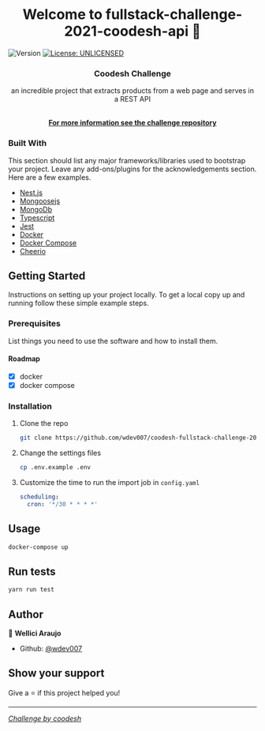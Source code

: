 <h1 align="center">Welcome to fullstack-challenge-2021-coodesh-api 👋</h1>
<p>
  <img alt="Version" src="https://img.shields.io/badge/version-0.0.1-blue.svg?cacheSeconds=2592000" />
  <a href="#" target="_blank">
    <img alt="License: UNLICENSED" src="https://img.shields.io/badge/License-UNLICENSED-yellow.svg" />
  </a>
</p>

<div align="center">
  <h3 align="center">Coodesh Challenge</h3>
  <p align="center">
  an incredible project that extracts products from a web page and serves in a REST API
  </p>
  <br/>
  <a href="https://lab.coodesh.com/wja1/fullstack-challenge-2021?utm_source=mail&utm_medium=sendgrid&utm_campaign=website"><strong>For more information see the challenge repository</strong></a>

</div>

### Built With

This section should list any major frameworks/libraries used to bootstrap your project. Leave any add-ons/plugins for the acknowledgements section. Here are a few examples.

- [Nest.js](https://nestjs.com/)
- [Mongoosejs](https://mongoosejs.com/)
- [MongoDb](https://www.mongodb.com/)
- [Typescript](https://www.typescriptlang.org/)
- [Jest](https://jestjs.io/docs/getting-started/)
- [Docker](https://www.docker.com/)
- [Docker Compose](https://docs.docker.com/compose/)
- [Cheerio](https://cheerio.js.org/)

<!-- GETTING STARTED -->

## Getting Started

Instructions on setting up your project locally.
To get a local copy up and running follow these simple example steps.

### Prerequisites

List things you need to use the software and how to install them.

#### Roadmap

- [x] docker
- [x] docker compose

### Installation

1. Clone the repo
   ```sh
   git clone https://github.com/wdev007/coodesh-fullstack-challenge-2021-api
   ```
2. Change the settings files
   ```sh
   cp .env.example .env
   ```
3. Customize the time to run the import job in `config.yaml`
   ```yaml
   scheduling:
     cron: '*/30 * * * *'
   ```

## Usage

```sh
docker-compose up
```

## Run tests

```sh
yarn run test
```

## Author

👤 **Wellici Araujo**

- Github: [@wdev007](https://github.com/wdev007)

## Show your support

Give a ⭐️ if this project helped you!

---

_[Challenge by coodesh](https://coodesh.com/)_
